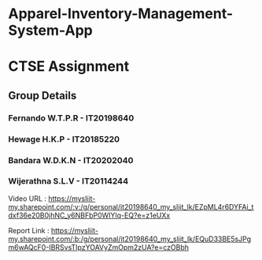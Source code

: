 # Apparel-Inventory-Management-System-App

# CTSE Assignment

## Group Details
### Fernando W.T.P.R - IT20198640
### Hewage H.K.P - IT20185220
### Bandara W.D.K.N - IT20202040
### Wijerathna S.L.V - IT20114244


Video URL : https://mysliit-my.sharepoint.com/:v:/g/personal/it20198640_my_sliit_lk/EZpML4r6DYFAi_tdxf36e20B0jhNC_y6NBFbP0WIYlq-EQ?e=z1eUXx

Report Link : https://mysliit-my.sharepoint.com/:b:/g/personal/it20198640_my_sliit_lk/EQuD33BE5sJPgm6wAQcF0-IBRSvsTIpzYOAVyZmOpm2zUA?e=czOBbh


